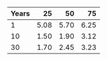 | Years |   25 |   50 |   75 |
|-------|-----:|-----:|-----:|
| 1     | 5.08 | 5.70 | 6.25 |
| 10    | 1.50 | 1.90 | 3.12 |
| 30    | 1.70 | 2.45 | 3.23 |
